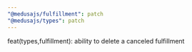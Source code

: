 ```yaml
---
"@medusajs/fulfillment": patch
"@medusajs/types": patch
---
```


feat(types,fulfillment): ability to delete a canceled fulfillment
